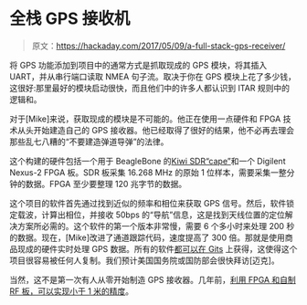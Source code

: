# 全栈 GPS 接收机

> 原文：<https://hackaday.com/2017/05/09/a-full-stack-gps-receiver/>

将 GPS 功能添加到项目中的通常方式是抓取现成的 GPS 模块，将其插入 UART，并从串行端口读取 NMEA 句子流。取决于你在 GPS 模块上花了多少钱，这很好:那里最好的模块启动很快，而且他们中的许多人都认识到 ITAR 规则中的逻辑和。

对于[Mike]来说，获取现成的模块是不可能的。他正在使用一点硬件和 FPGA 技术从头开始建造自己的 GPS 接收器。他已经取得了很好的结果，他不必再去理会那些乱七八糟的“不要建造弹道导弹”的法律。

这个构建的硬件包括一个用于 BeagleBone 的[Kiwi SDR“cape”](http://kiwisdr.com/)和一个 Digilent Nexus-2 FPGA 板。SDR 板采集 16.268 MHz 的原始 1 位样本，需要采集一整分钟的数据。FPGA 至少要整理 120 兆字节的数据。

这个项目的软件首先通过找到近似的频率和相位来获取 GPS 信号。然后，软件锁定载波，计算出相位，并接收 50bps 的“导航”信息，这是找到天线位置的定位解决方案所必需的。这个软件的第一个版本非常慢，需要 6 个多小时来处理 200 秒的数据。现在，[Mike]改进了通道跟踪代码，速度提高了 300 倍。那就是使用商品现成的硬件实时处理 GPS 数据。所有的软件[都可以在 Gits](https://github.com/hamsternz/Full_Stack_GPS_Receiver) 上获得，这使得这个项目很容易被任何人复制。我们预计美国国务院或国防部会很快拜访[迈克]。

当然，这不是第一次有人从零开始制造 GPS 接收器。几年前，[利用 FPGA 和自制 RF 板，可以实现小于 1 米的精度](http://hackaday.com/2013/05/17/homebrew-gps-gets-%C2%B11-meter-resolution-with-a-raspberry-pi/)。